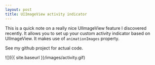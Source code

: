 ```yaml
---
layout: post
title: UIImageView activity indicator
---
```

This is a quick note on a really nice UIImageView feature I discovered recently.
It allows you to set up your custom activity indicator based on UIImageView. It makes use of ```animationImages``` property.

See my github project for actual code.

![]({{ site.baseurl }}/images/activity.gif)
